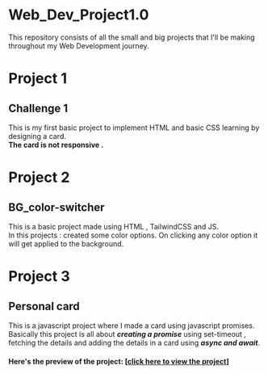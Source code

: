 # Web_Dev_Project1.0
This repository consists of all the small and big projects that I'll be making throughout my Web Development journey. 

# Project 1 
## Challenge 1
This is my first basic project to implement HTML and basic CSS learning by designing a card.<br>
**The card is not responsive .**

# Project 2
## BG_color-switcher
This is a basic project made using HTML , TailwindCSS and JS. <br>
In this projects : created some color options. On clicking any color option it will get applied to the background.

# Project 3
## Personal card
This is a javascript project where I made a card using javascript promises.<br/>
Basically this project is all about ***creating a promise*** using set-timeout , fetching the details and adding the details in a card using ***async and await***.

#### Here's the preview of the project: [[click here to view the project](https://olibhia-personalcard.vercel.app/)]
